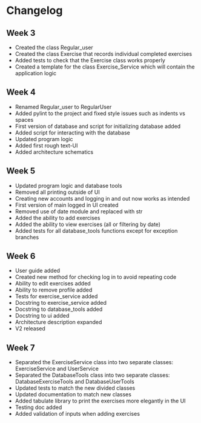 # Changelog

## Week 3

- Created the class Regular_user
- Created the class Exercise that records individual completed exercises
- Added tests to check that the Exercise class works properly
- Created a template for the class Exercise_Service which will contain the application logic

## Week 4

- Renamed Regular_user to RegularUser
- Added pylint to the project and fixed style issues such as indents vs spaces
- First version of database and script for initializing database added
- Added script for interacting with the database
- Updated program logic
- Added first rough text-UI
- Added architecture schematics

## Week 5

- Updated program logic and database tools
- Removed all printing outside of UI
- Creating new accounts and logging in and out now works as intended
- First version of main logged in UI created
- Removed use of date module and replaced with str
- Added the ability to add exercises
- Added the ability to view exercises (all or filtering by date)
- Added tests for all database_tools functions except for exception branches

## Week 6

- User guide added
- Created new method for checking log in to avoid repeating code
- Ability to edit exercises added
- Ability to remove profile added
- Tests for exercise_service added
- Docstring to exercise_service added
- Docstring to database_tools added 
- Docstring to ui added
- Architecture description expanded
- V2 released

## Week 7

- Separated the ExerciseService class into two separate classes: ExerciseService and UserService
- Separated the DatabaseTools class into two separate classes: DatabaseExerciseTools and DatabaseUserTools
- Updated tests to match the new divided classes
- Updated documentation to match new classes
- Added tabulate library to print the exercises more elegantly in the UI
- Testing doc added
- Added validation of inputs when adding exercises
